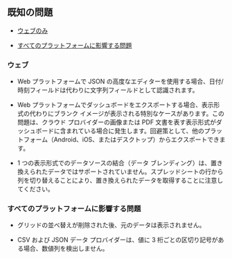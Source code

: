 ## 既知の問題

  - [ウェブのみ](#web)

  - [すべてのプラットフォームに影響する問題](#issues-all-platforms)

<a name='web'></a>
### ウェブ

  - Web プラットフォームで JSON の高度なエディターを使用する場合、日付/時刻フィールドは代わりに文字列フィールドとして認識されます。

  - Web プラットフォームでダッシュボードをエクスポートする場合、表示形式の代わりにブランク イメージが表示される特別なケースがあります。この問題は、クラウド プロバイダーの画像または PDF 文書を表す表示形式がダッシュボードに含まれている場合に発生します。回避策として、他のプラットフォーム（Android、iOS、またはデスクトップ）からエクスポートできます。

  - 1 つの表示形式でのデータソースの結合（データ ブレンディング）は、置き換えられたデータではサポートされていません。スプレッドシートの行から列を切り替えることにより、置き換えられたデータを取得することに注意してください。

<a name='issues-all-platforms'></a>
### すべてのプラットフォームに影響する問題

  - グリッドの並べ替えが削除された後、元のデータは表示されません。

  - CSV および JSON データ プロバイダーは、値に 3 桁ごとの区切り記号がある場合、数値列を検出しません。
